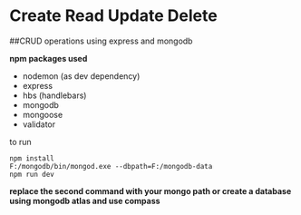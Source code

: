 # Create Read Update Delete
##CRUD operations using express and mongodb

**npm packages used**
- nodemon (as dev dependency)
- express
- hbs (handlebars)
- mongodb
- mongoose
- validator

to run
```
npm install
F:/mongodb/bin/mongod.exe --dbpath=F:/mongodb-data
npm run dev
```

**replace the second command with your mongo path or create a database using mongodb atlas and use compass**
